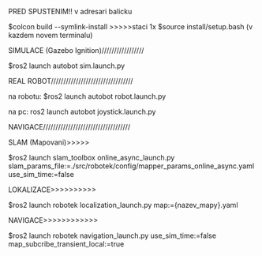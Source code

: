 PRED SPUSTENIM!!
v adresari balicku

$colcon build --symlink-install >>>>>staci 1x
$source install/setup.bash (v kazdem novem terminalu)


SIMULACE (Gazebo Ignition)/////////////////

$ros2 launch autobot sim.launch.py

REAL ROBOT/////////////////////////////////

na robotu: $ros2 launch autobot robot.launch.py

na pc: ros2 launch autobot joystick.launch.py

NAVIGACE///////////////////////////////////

SLAM (Mapovani)>>>>>

$ros2 launch slam_toolbox online_async_launch.py slam_params_file:=./src/robotek/config/mapper_params_online_async.yaml use_sim_time:=false

LOKALIZACE>>>>>>>>>>

$ros2 launch robotek localization_launch.py map:={nazev_mapy}.yaml

NAVIGACE>>>>>>>>>>>>

$ros2 launch robotek navigation_launch.py use_sim_time:=false map_subcribe_transient_local:=true

